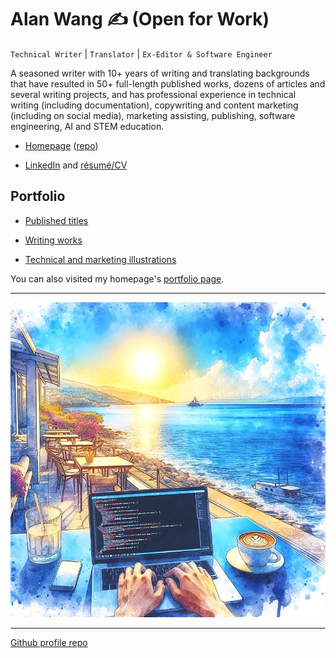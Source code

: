 # Alan Wang ✍️ (Open for Work)

`Technical Writer` | `Translator` | `Ex-Editor & Software Engineer`

A seasoned writer with 10+ years of writing and translating backgrounds that have resulted in 50+ full-length published works, dozens of articles and several writing projects, and has professional experience in technical writing (including documentation), copywriting and content marketing (including on social media), marketing assisting, publishing, software engineering, AI and STEM education.

- [Homepage](https://alankrantas.github.io/) ([repo](https://github.com/alankrantas/alankrantas.github.io))

- [LinkedIn](https://www.linkedin.com/in/alankrantas/) and [résumé/CV](https://www.cake.me/krantas)

## Portfolio

- [Published titles](https://github.com/alankrantas/alankrantas/blob/main/works/published.md)

- [Writing works](https://github.com/alankrantas/alankrantas/blob/main/works/projects.md)

- [Technical and marketing illustrations](https://github.com/alankrantas/alankrantas/blob/main/works/illustration.md)

You can also visited my homepage's [portfolio page](https://alankrantas.github.io/?view=work).

---

![profile](profile.jpg)

---

[Github profile repo](https://github.com/alankrantas/alankrantas)
